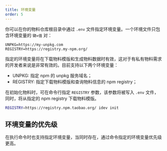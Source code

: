 ```yaml
---
title: 环境变量
order: 5
---
```


你可以在你的物料仓库根目录中通过 `.env` 文件指定环境变量。一个环境文件只包含环境变量的 `键=值` 对：

```
UNPKG=https://my-unpkg.com
REGISTRY=https://registry.my-npm.org/
```

指定的环境变量将在下载物料模版和生成物料数据时有效，这对于有私有物料需求的开发者来说是非常有效的。目前支持以下两个环境变量：

- UNPKG: 指定 npm 的 unpkg 服务域名；
- REGISTRY: 指定下载物料模版和查询物料信息的 npm registry；

在初始化物料时，可在命令行指定 `REGISTRY` 参数，该参数将被写入 `.env` 文件，同时，将从指定的 npm registry 下载物料模版。

```bash
REGISTRY=https://registry.npm.taobao.org/ idev init
```

## 环境变量的优先级

在执行命令时也支持指定环境变量，当同时存在，通过命令指定的环境变量优先级更高。
